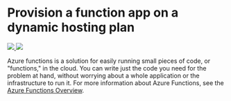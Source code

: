 # Provision a function app on a dynamic hosting plan

<a href="https://portal.azure.com/#create/Microsoft.Template/uri/https%3A%2F%2Fraw.githubusercontent.com%2Frajwilkhu%2Fndclondon2017%2Fmaster%2Fazuredeploy.json" target="_blank">
    <img src="http://azuredeploy.net/deploybutton.png"/>
</a>
<a href="http://armviz.io/#/?load=https%3A%2F%2Fraw.githubusercontent.com%2Frajwilkhu%2Fndclondon2017%2Fmaster%2Fazuredeploy.json" target="_blank">
    <img src="http://armviz.io/visualizebutton.png"/>
</a>

Azure functions is a solution for easily running small pieces of code, or "functions," in the cloud. You can write just the code you need for the problem at hand, without worrying about a whole application or the infrastructure to run it. For more information about Azure Functions, see the [Azure Functions Overview](https://azure.microsoft.com/en-us/documentation/articles/functions-overview/).
